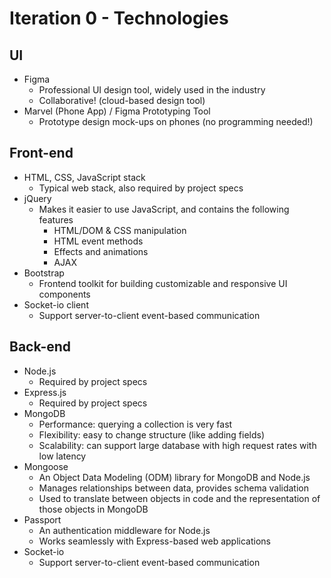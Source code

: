 # Iteration 0 - Technologies

## UI
- Figma
  - Professional UI design tool, widely used in the industry
  - Collaborative! (cloud-based design tool)
- Marvel (Phone App) / Figma Prototyping Tool
  - Prototype design mock-ups on phones (no programming needed!)


## Front-end
- HTML, CSS, JavaScript stack
  - Typical web stack, also required by project specs
- jQuery
  - Makes it easier to use JavaScript, and contains the following features
    - HTML/DOM & CSS manipulation
    - HTML event methods
    - Effects and animations
    - AJAX
- Bootstrap
  - Frontend toolkit for building customizable and responsive UI components
- Socket-io client
  - Support server-to-client event-based communication

## Back-end
- Node.js
  - Required by project specs
- Express.js
  - Required by project specs
- MongoDB
  - Performance: querying a collection is very fast
  - Flexibility: easy to change structure (like adding fields)
  - Scalability: can support large database with high request rates with low latency
- Mongoose
  - An Object Data Modeling (ODM) library for MongoDB and Node.js 
  - Manages relationships between data, provides schema validation
  - Used to translate between objects in code and the representation of those objects in MongoDB
- Passport
  - An authentication middleware for Node.js
  - Works seamlessly with Express-based web applications
- Socket-io
  - Support server-to-client event-based communication
